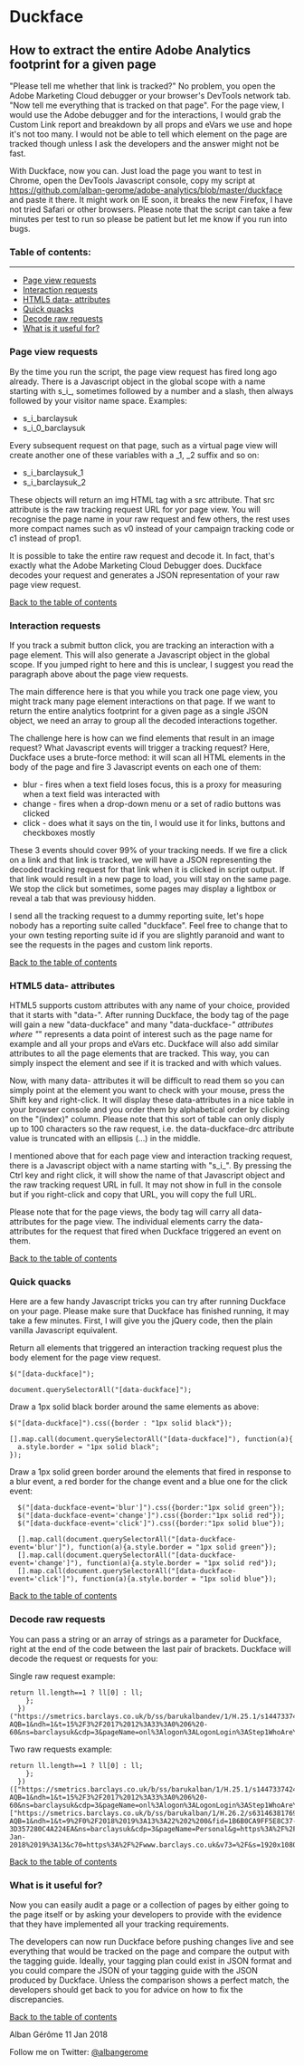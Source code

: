 Duckface
========

How to extract the entire Adobe Analytics footprint for a given page
--------------------------------------------------------------------

"Please tell me whether that link is tracked?" No problem, you open the Adobe Marketing Cloud debugger or your browser's DevTools network tab. "Now tell me everything that is tracked on that page". For the page view, I would use the Adobe debugger and for the interactions, I would grab the Custom Link report and breakdown by all props and eVars we use and hope it's not too many. I would not be able to tell which element on the page are tracked though unless I ask the developers and the answer might not be fast.

With Duckface, now you can. Just load the page you want to test in Chrome, open the DevTools Javascript console, copy my script at https://github.com/alban-gerome/adobe-analytics/blob/master/duckface and paste it there. It might work on IE soon, it breaks the new Firefox, I have not tried Safari or other browsers. Please note that the script can take a few minutes per test to run so please be patient but let me know if you run into bugs.

<a id="Table-of-contents"></a>
### Table of contents:
----------------------
* [Page view requests](#Pageviews)
* [Interaction requests](#Interactions)
* [HTML5 data- attributes](#HTML5)
* [Quick quacks](#Quacks)
* [Decode raw requests](#Raw)
* [What is it useful for?](#Useful)


<a id="Pageviews"></a>
### Page view requests

By the time you run the script, the page view request has fired long ago already. There is a Javascript object in the global scope with a name starting with s_i_, sometimes followed by a number and a slash, then always followed by your visitor name space. Examples:

* s_i_barclaysuk
* s_i_0_barclaysuk

Every subsequent request on that page, such as a virtual page view will create another one of these variables with a _1, _2 suffix and so on:

* s_i_barclaysuk_1
* s_i_barclaysuk_2

These objects will return an img HTML tag with a src attribute. That src attribute is the raw tracking request URL for yor page view. You will recognise the page name in your raw request and few others, the rest uses more compact names such as v0 instead of your campaign tracking code or c1 instead of prop1.

It is possible to take the entire raw request and decode it. In fact, that's exactly what the Adobe Marketing Cloud Debugger does. Duckface decodes your request and generates a JSON representation of your raw page view request.

[Back to the table of contents](#Table-of-contents)

<a id="Interactions"></a>
### Interaction requests

If you track a submit button click, you are tracking an interaction with a page element. This will also generate a Javascript object in the global scope. If you jumped right to here and this is unclear, I suggest you read the paragraph above about the page view requests.

The main difference here is that you while you track one page view, you might track many page element interactions on that page. If we want to return the entire analytics footprint for a given page as a single JSON object, we need an array to group all the decoded interactions together.

The challenge here is how can we find elements that result in an image request? What Javascript events will trigger a tracking request? Here, Duckface uses a brute-force method: it will scan all HTML elements in the body of the page and fire 3 Javascript events on each one of them:

* blur - fires when a text field loses focus, this is a proxy for measuring when a text field was interacted with
* change - fires when a drop-down menu or a set of radio buttons was clicked
* click - does what it says on the tin, I would use it for links, buttons and checkboxes mostly

These 3 events should cover 99% of your tracking needs. If we fire a click on a link and that link is tracked, we will have a JSON representing the decoded tracking request for that link when it is clicked in script output. If that link would result in a new page to load, you will stay on the same page. We stop the click but sometimes, some pages may display a lightbox or reveal a tab that was previousy hidden.

I send all the tracking request to a dummy reporting suite, let's hope nobody has a reporting suite called "duckface". Feel free to change that to your own testing reporting suite id if you are slightly paranoid and want to see the requests in the pages and custom link reports.

[Back to the table of contents](#Table-of-contents)

<a id="HTML5"></a>
### HTML5 data- attributes

HTML5 supports custom attributes with any name of your choice, provided that it starts with "data-". After running Duckface, the body tag of the page will gain a new "data-duckface" and many "data-duckface-*" attributes where "*" represents a data point of interest such as the page name for example and all your props and eVars etc. Duckface will also add similar attributes to all the page elements that are tracked. This way, you can simply inspect the element and see if it is tracked and with which values.

Now, with many data- attributes it will be difficult to read them so you can simply point at the element you want to check with your mouse, press the Shift key and right-click. It will display these data-attributes in a nice table in your browser console and you order them by alphabetical order by clicking on the "(index)" column. Please note that this sort of table can only disply up to 100 characters so the raw request, i.e. the data-duckface-drc attribute value is truncated with an ellipsis (...) in the middle.

I mentioned above that for each page view and interaction tracking request, there is a Javascript object with a name starting with "s_i_". By pressing the Ctrl key and right click, it will show the name of that Javascript object and the raw tracking request URL in full. It may not show in full in the console but if you right-click and copy that URL, you will copy the full URL.

Please note that for the page views, the body tag will carry all data- attributes for the page view. The individual elements carry the data- attributes for the request that fired when Duckface triggered an event on them.

[Back to the table of contents](#Table-of-contents)

<a id="Quacks"></a>
### Quick quacks

Here are a few handy Javascript tricks you can try after running Duckface on your page. Please make sure that Duckface has finished running, it may take a few minutes. First, I will give you the jQuery code, then the plain vanilla Javascript equivalent.

Return all elements that triggered an interaction tracking request plus the body element for the page view request.
<pre><code>$("[data-duckface]");</code></pre>
<pre><code>document.querySelectorAll("[data-duckface]");</code></pre>

Draw a 1px solid black border around the same elements as above: 

<pre><code>$("[data-duckface]").css({border : "1px solid black"});</code></pre>
<pre><code>[].map.call(document.querySelectorAll("[data-duckface]"), function(a){
  a.style.border = "1px solid black";
});</code></pre>

Draw a 1px solid green border around the elements that fired in response to a blur event, a red border for the change event and a blue one for the click event:

<pre><code>  $("[data-duckface-event='blur']").css({border:"1px solid green"});
  $("[data-duckface-event='change']").css({border:"1px solid red"});
  $("[data-duckface-event='click']").css({border:"1px solid blue"});</code></pre>
<pre><code>  [].map.call(document.querySelectorAll("[data-duckface-event='blur']"), function(a){a.style.border = "1px solid green"});
  [].map.call(document.querySelectorAll("[data-duckface-event='change']"), function(a){a.style.border = "1px solid red"});
  [].map.call(document.querySelectorAll("[data-duckface-event='click']"), function(a){a.style.border = "1px solid blue"});</code></pre>

[Back to the table of contents](#Table-of-contents)

<a id="Raw"></a>
### Decode raw requests

You can pass a string or an array of strings as a parameter for Duckface, right at the end of the code between the last pair of brackets. Duckface will decode the request or requests for you:

Single raw request example:

<pre><code>return ll.length==1 ? ll[0] : ll;
    };
  })("https://smetrics.barclays.co.uk/b/ss/barukalbandev/1/H.25.1/s14473374245718?AQB=1&ndh=1&t=15%2F3%2F2017%2012%3A33%3A0%206%20-60&ns=barclaysuk&cdp=3&pageName=onl%3Alogon%3ALogonLogin%3AStep1WhoAreYouLoginMyBarclays&g=https%3A%2F%2Fbank.barclays.co.uk%2Folb%2Fauth%2FLoginLink.action&r=http%3A%2F%2Fwww.barclays.co.uk%2FPersonalBanking%2FP1242557947640&cc=GBP&ch=UKRBB&server=bank.barclays.co.uk&events=event20&c1=onl&c2=onl%3Alogon&v2=Repeat&c3=onl%3Alogon%3ALogonLogin&c5=38&c6=12%3A30PM&v6=12%3A30PM&c7=Saturday&v7=Saturday&c8=Weekend&v8=Weekend&c16=%2Folb%2Fauth%2FLoginLink.action&v36=MembershipID&v39=D%3Ds_vi&v41=onl%3Alogon%3ALogonLogin%3AStep1WhoAreYouLoginMyBarclays&h1=onl%3Alogon%3ALogonLogin&s=1920x1080&c=24&j=1.6&v=N&k=Y&bw=1225&bh=961&p=Widevine%20Content%20Decryption%20Module%3BChrome%20PDF%20Viewer%3BNative%20Client%3B&AQE=1");</code></pre>

Two raw requests example:

<pre><code>return ll.length==1 ? ll[0] : ll;
    };
  })(["https://smetrics.barclays.co.uk/b/ss/barukalban/1/H.25.1/s14473374245718?AQB=1&ndh=1&t=15%2F3%2F2017%2012%3A33%3A0%206%20-60&ns=barclaysuk&cdp=3&pageName=onl%3Alogon%3ALogonLogin%3AStep1WhoAreYouLoginMyBarclays&g=https%3A%2F%2Fbank.barclays.co.uk%2Folb%2Fauth%2FLoginLink.action&r=http%3A%2F%2Fwww.barclays.co.uk%2FPersonalBanking%2FP1242557947640&cc=GBP&ch=UKRBB&server=bank.barclays.co.uk&events=event20&c1=onl&c2=onl%3Alogon&v2=Repeat&c3=onl%3Alogon%3ALogonLogin&c5=38&c6=12%3A30PM&v6=12%3A30PM&c7=Saturday&v7=Saturday&c8=Weekend&v8=Weekend&c16=%2Folb%2Fauth%2FLoginLink.action&v36=MembershipID&v39=D%3Ds_vi&v41=onl%3Alogon%3ALogonLogin%3AStep1WhoAreYouLoginMyBarclays&h1=onl%3Alogon%3ALogonLogin&s=1920x1080&c=24&j=1.6&v=N&k=Y&bw=1225&bh=961&p=Widevine%20Content%20Decryption%20Module%3BChrome%20PDF%20Viewer%3BNative%20Client%3B&AQE=1"],["https://smetrics.barclays.co.uk/b/ss/barukalban/1/H.26.2/s6314638176922?AQB=1&ndh=1&t=9%2F0%2F2018%2019%3A13%3A22%202%200&fid=1B6B0CA9FF5E8C37-3D357280C4A224EA&ns=barclaysuk&cdp=3&pageName=Personal&g=https%3A%2F%2Fwww.barclays.co.uk%2F&cc=GBP&ch=UKRBB&server=www.barclays.co.uk&events=event20&c1=Personal&v2=Repeat&c5=100&c6=7%3A00PM&v6=7%3A00PM&c7=Tuesday&v7=Tuesday&c8=Weekday&v8=Weekday&c16=%2F&c18=Personal&c34=203038735379&c39=Public&v39=D%3Ds_vi&v41=Personal&c50=9-Jan-2018%2019%3A13&c70=https%3A%2F%2Fwww.barclays.co.uk&v73=%2F&s=1920x1080&c=24&j=1.6&v=N&k=Y&bw=821&bh=949&p=Chrome%20PDF%20Plugin%3BChrome%20PDF%20Viewer%3BNative%20Client%3BWidevine%20Content%20Decryption%20Module%3B&AQE=1"]);</code></pre>

[Back to the table of contents](#Table-of-contents)

<a id="Useful"></a>
### What is it useful for?

Now you can easily audit a page or a collection of pages by either going to the page itself or by asking your developers to provide with the evidence that they have implemented all your tracking requirements.

The developers can now run Duckface before pushing changes live and see everything that would be tracked on the page and compare the output with the tagging guide. Ideally, your tagging plan could exist in JSON format and you could compare the JSON of your tagging guide with the JSON produced by Duckface. Unless the comparison shows a perfect match, the developers should get back to you for advice on how to fix the discrepancies.

[Back to the table of contents](#Table-of-contents)

Alban Gérôme
11 Jan 2018

Follow me on Twitter: <a href="https://twitter.com/albangerome?lang=en-gb" title="Follow Alban Gérôme on  Twitter">@albangerome</a>
